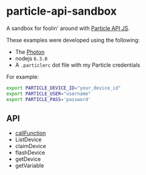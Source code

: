 # particle-api-sandbox

A sandbox for foolin' around with [Particle API JS](https://docs.particle.io/reference/javascript/).

These examples were developed using the following:
* The [Photon](https://store.particle.io/?product=particle-photon&utm_source=Proto&utm_medium=Button&utm_content=Photon&utm_campaign=Buy)
* nodejs `6.3.0`
* A `.particlerc` dot file with my Particle credentials

For example:

```bash
export PARTICLE_DEVICE_ID="your_device_id"
export PARTICLE_USER="username"
export PARTICLE_PASS='password'
```

## API
* [callFunction](callFunction/)
* ListDevice
* claimDevice
* flashDevice
* getDevice
* getVariable
